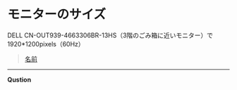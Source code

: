 # モニターのサイズ

DELL CN-OUT939-4663306BR-13HS（3階のごみ箱に近いモニター）で1920*1200pixels（60Hz）

>[名前](url)

___

__Qustion__

